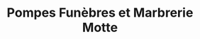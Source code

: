 ---
title: "Pompes Funèbres et Marbrerie Motte"
url: /lisieux/pompes-funebres-et-marbrerie-motte/
shop: Bestattungen
---